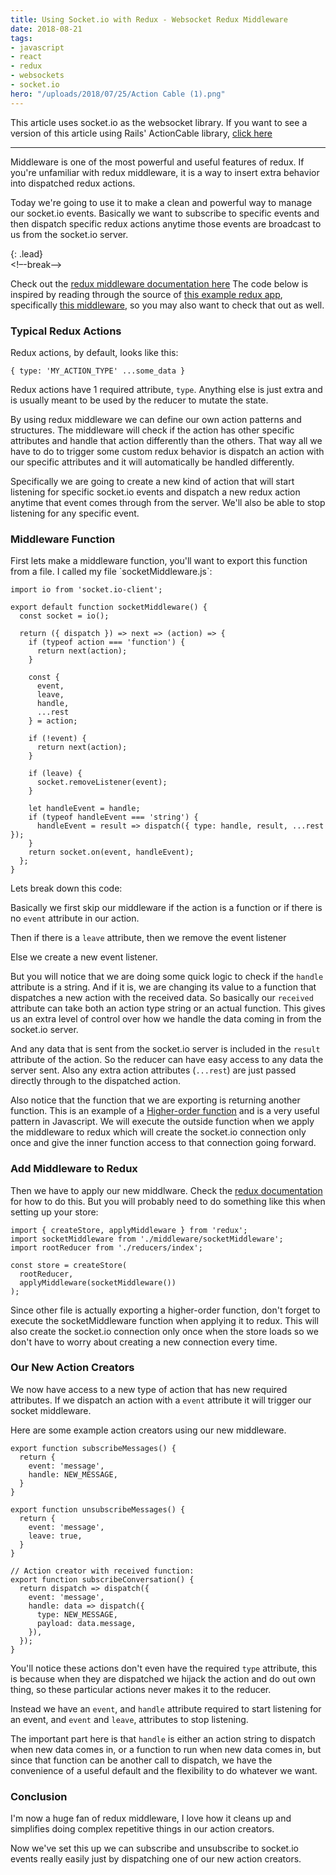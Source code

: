 ```yaml
---
title: Using Socket.io with Redux - Websocket Redux Middleware
date: 2018-08-21
tags:
- javascript
- react
- redux
- websockets
- socket.io
hero: "/uploads/2018/07/25/Action Cable (1).png"
---
```

This article uses socket.io as the websocket library. If you want to see a version of this article using Rails' ActionCable library, [click here](/posts/making-redux-middleware-for-websockets "/posts/making-redux-middleware-for-websockets")

***

Middleware is one of the most powerful and useful features of redux. If you're unfamiliar with redux middleware, it is a way to insert extra behavior into dispatched redux actions.

Today we're going to use it to make a clean and powerful way to manage our socket.io events. Basically we want to subscribe to specific events and then dispatch specific redux actions anytime those events are broadcast to us from the socket.io server.

{: .lead}  
<!–-break-–>

Check out the [redux middleware documentation here](https://redux.js.org/advanced/middleware "https://redux.js.org/advanced/middleware") The code below is inspired by reading through the source of [this example redux app](https://github.com/erikras/react-redux-universal-hot-example "https://github.com/erikras/react-redux-universal-hot-example"), specifically [this middleware](https://github.com/erikras/react-redux-universal-hot-example/blob/master/src/redux/middleware/clientMiddleware.js "https://github.com/erikras/react-redux-universal-hot-example/blob/master/src/redux/middleware/clientMiddleware.js"), so you may also want to check that out as well.

### Typical Redux Actions

Redux actions, by default, looks like this:

    { type: 'MY_ACTION_TYPE' ...some_data }

Redux actions have 1 required attribute, `type`. Anything else is just extra and is usually meant to be used by the reducer to mutate the state.

By using redux middleware we can define our own action patterns and structures. The middleware will check if the action has other specific attributes and handle that action differently than the others. That way all we have to do to trigger some custom redux behavior is dispatch an action with our specific attributes and it will automatically be handled differently.

Specifically we are going to create a new kind of action that will start listening for specific socket.io events and dispatch a new redux action anytime that event comes through from the server. We'll also be able to stop listening for any specific event.

### Middleware Function

First lets make a middleware function, you'll want to export this function from a file. I called my file \`socketMiddleware.js\`:

    import io from 'socket.io-client';
    
    export default function socketMiddleware() {
      const socket = io();
    
      return ({ dispatch }) => next => (action) => {
        if (typeof action === 'function') {
          return next(action);
        }
    
        const {
          event,
          leave,
          handle,
          ...rest
        } = action;
    
        if (!event) {
          return next(action);
        }
    
        if (leave) {
          socket.removeListener(event);
        }
    
        let handleEvent = handle;
        if (typeof handleEvent === 'string') {
          handleEvent = result => dispatch({ type: handle, result, ...rest });
        }
        return socket.on(event, handleEvent);
      };
    }

Lets break down this code:

Basically we first skip our middleware if the action is a function or if there is no `event` attribute in our action.

Then if there is a `leave` attribute, then we remove the event listener

Else we create a new event listener.

But you will notice that we are doing some quick logic to check if the `handle` attribute is a string. And if it is, we are changing its value to a function that dispatches a new action with the received data. So basically our `received` attribute can take both an action type string or an actual function. This gives us an extra level of control over how we handle the data coming in from the socket.io server.

And any data that is sent from the socket.io server is included in the `result` attribute of the action. So the reducer can have easy access to any data the server sent. Also any extra action attributes (`...rest`) are just passed directly through to the dispatched action.

Also notice that the function that we are exporting is returning another function. This is an example of a [Higher-order function](https://en.wikipedia.org/wiki/Higher-order_function "https://en.wikipedia.org/wiki/Higher-order_function") and is a very useful pattern in Javascript. We will execute the outside function when we apply the middleware to redux which will create the socket.io connection only once and give the inner function access to that connection going forward.

### Add Middleware to Redux

Then we have to apply our new middlware. Check the [redux documentation](https://redux.js.org/advanced/middleware#attempt-6-naively-applying-the-middleware "https://redux.js.org/advanced/middleware#attempt-6-naively-applying-the-middleware") for how to do this. But you will probably need to do something like this when setting up your store:

    import { createStore, applyMiddleware } from 'redux';
    import socketMiddleware from './middleware/socketMiddleware';
    import rootReducer from './reducers/index';
    
    const store = createStore(
      rootReducer,
      applyMiddleware(socketMiddleware())
    );

Since other file is actually exporting a higher-order function, don't forget to execute the socketMiddleware function when applying it to redux. This will also create the socket.io connection only once when the store loads so we don't have to worry about creating a new connection every time.

### Our New Action Creators

We now have access to a new type of action that has new required attributes. If we dispatch an action with a `event` attribute it will trigger our socket middleware.

Here are some example action creators using our new middleware.

    export function subscribeMessages() {
      return {
        event: 'message',
        handle: NEW_MESSAGE,
      }
    }
    
    export function unsubscribeMessages() {
      return {
        event: 'message',
        leave: true,
      }
    }
    
    // Action creator with received function:
    export function subscribeConversation() {
      return dispatch => dispatch({
        event: 'message',
        handle: data => dispatch({
          type: NEW_MESSAGE,
          payload: data.message,
        }),
      });
    }

You'll notice these actions don't even have the required `type` attribute, this is because when they are dispatched we hijack the action and do out own thing, so these particular actions never makes it to the reducer.

Instead we have an `event`, and `handle` attribute required to start listening for an event, and `event` and `leave`, attributes to stop listening.

The important part here is that `handle` is either an action string to dispatch when new data comes in, or a function to run when new data comes in, but since that function can be another call to dispatch, we have the convenience of a useful default and the flexibility to do whatever we want.

### Conclusion

I'm now a huge fan of redux middleware, I love how it cleans up and simplifies doing complex repetitive things in our action creators.

Now we've set this up we can subscribe and unsubscribe to socket.io events really easily just by dispatching one of our new action creators.
